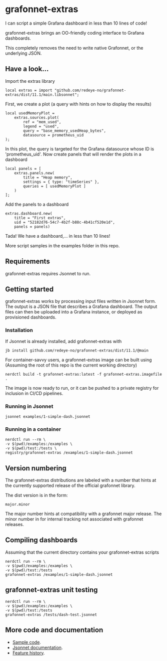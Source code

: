  # grafonnet-extras

I can script a simple Grafana dashboard in less than 10 lines of code!

grafonnet-extras brings an OO-friendly coding interface to Grafana dashboards.

This completely removes the need to write native Grafonnet, or the underlying JSON.

## Have a look...

Import the extras library

```jsonnet
local extras = import "github.com/redeye-no/grafonnet-extras/dist/11.1/main.libsonnet";
```

First, we create a plot (a query with hints on how to display the results)

```jsonnet
local usedMemoryPlot = 
	extras.sources.plot(
		ref = "mem_used",
		legend = "used", 
		query = "base_memory_usedHeap_bytes", 
		datasource = prometheus_uid
);
```

In this plot, the query is targeted for the Grafana datasource whose ID is 'prometheus_uid'.
Now create panels that will render the plots in a dashboard

```jsonnet
local panels = [
	extras.panels.new(
		title = "Heap memory", 
		settings = { type: "timeSeries" },
		queries = [ usedMemoryPlot ]
	) 
];
```

Add the panels to a dashboard

```jsonnet
extras.dashboard.new(
	title = "First extras",
	uid = "52182d76-54c7-4b2f-b88c-4b41cf520e1d",
	panels = panels)
```

Tada! We have a dashboard,... in less than 10 lines!

More script samples in the examples folder in this repo.

## Requirements

grafonnet-extras requires Jsonnet to run.

## Getting started

grafonnet-extras works by processing input files written in Jsonnet form. The output is a JSON file that describes a Grafana dashboard.
The output files can then be uploaded into a Grafana instance, or deployed as provisioned dashboards.

### Installation

If Jsonnet is already installed, add grafonnet-extras with

```console
jb install github.com/redeye-no/grafonnet-extras/dist/11.1/@main
```

For container-savvy users, a grafonnet-extras image can be built using
(Assuming the root of this repo is the current working directory)

```console
nerdctl build -t grafonnet-extras:latest -f grafonnet-extras.imagefile .
```

The image is now ready to run, or it can be pushed to a private registry for inclusion in CI/CD pipelines.

### Running in Jsonnet

```console
jsonnet examples/1-simple-dash.jsonnet
```

### Running in a container

```console
nerdctl run --rm \
-v $(pwd)/examples:/examples \
-v $(pwd)/test:/tests \
registry/grafonnet-extras /examples/1-simple-dash.jsonnet
```

## Version numbering

The grafonnet-extras distributions are labeled with a number that hints at the 
currently supported release of the official grafonnet library.

The dist version is in the form:

	major.minor

The major number hints at compatibility with a grafonnet major release.
The minor number in for internal tracking not associated with grafonnet releases.

## Compiling dashboards

Assuming that the current directory contains your grafonnet-extras scripts

```console
nerdctl run --rm \
-v $(pwd)/examples:/examples \
-v $(pwd)/test:/tests
grafonnet-extras /examples/1-simple-dash.jsonnet
```

## grafonnet-extras unit testing

```console
nerdctl run --rm \
-v $(pwd)/examples:/examples \
-v $(pwd)/test:/tests
grafonnet-extras /tests/dash-test.jsonnet
```

## More code and documentation

- [Sample code](examples/README.md).
- [Jsonnet documentation](docs/README.md).
- [Feature history](HISTORY.md).

